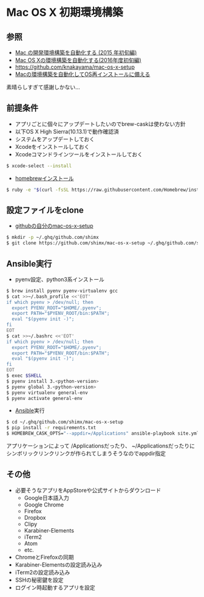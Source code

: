 Mac OS X 初期環境構築
==============

## 参照

* [Mac の開発環境構築を自動化する (2015 年初旬編)](http://t-wada.hatenablog.jp/entry/mac-provisioning-by-ansible)
* [Mac OS Xの環境構築を自動化する(2016年度初旬編)](http://dev.classmethod.jp/server-side/ansible/automate-build-mac-osx-env-by-ansible/)
* https://github.com/knakayama/mac-os-x-setup
* [Macの環境構築を自動化してOS再インストールに備える](http://patorash.hatenablog.com/entry/2017/09/18/021352)

素晴らしすぎて感謝しかない…

## 前提条件

* アプリごとに個々にアップデートしたいのでbrew-caskは使わない方針
* 以下OS X High Sierra(10.13.1)で動作確認済
* システムをアップデートしておく
* Xcodeをインストールしておく
* Xcodeコマンドラインツールをインストールしておく
```bash
$ xcode-select --install
```
* [homebrewインストール](http://brew.sh/)
```bash
$ ruby -e "$(curl -fsSL https://raw.githubusercontent.com/Homebrew/install/master/install)"
```

## 設定ファイルをclone

* [githubの自分のmac-os-x-setup](https://github.com/shimx/mac-os-x-setup)
```bash
$ mkdir -p ~/.ghq/github.com/shimx
$ git clone https://github.com/shimx/mac-os-x-setup ~/.ghq/github.com/shimx/mac-os-x-setup
```

## Ansible実行

* pyenv設定、python3系インストール
```bash
$ brew install pyenv pyenv-virtualenv gcc
$ cat >>~/.bash_profile <<'EOT'
if which pyenv > /dev/null; then
  export PYENV_ROOT="$HOME/.pyenv";
  export PATH="$PYENV_ROOT/bin:$PATH";
  eval "$(pyenv init -)";
fi
EOT
$ cat >>~/.bashrc <<'EOT'
if which pyenv > /dev/null; then
  export PYENV_ROOT="$HOME/.pyenv";
  export PATH="$PYENV_ROOT/bin:$PATH";
  eval "$(pyenv init -)";
fi
EOT
$ exec $SHELL
$ pyenv install 3.<python-version>
$ pyenv global 3.<python-version>
$ pyenv virtualenv general-env
$ pyenv activate general-env
```

* [Ansible](https://github.com/ansible/ansible)実行
```bash
$ cd ~/.ghq/github.com/shimx/mac-os-x-setup
$ pip install -r requirements.txt
$ HOMEBREW_CASK_OPTS="--appdir=/Applications" ansible-playbook site.yml -vvvv --ask-become-pass
```
アプリケーションによって /Applicationsだったり、 ~/Applicationsだったりにシンボリックリンクリンクが作られてしまうそうなのでappdir指定

## その他

* 必要そうなアプリをAppStoreや公式サイトからダウンロード
  - Google日本語入力
  - Google Chrome
  - Firefox
  - Dropbox
  - Clipy
  - Karabiner-Elements
  - iTerm2
  - Atom
  - etc.
* ChromeとFirefoxの同期
* Karabiner-Elementsの設定読み込み
* iTerm2の設定読み込み
* SSHの秘密鍵を設定
* ログイン時起動するアプリを設定
